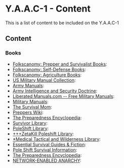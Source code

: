 <!-- ======================================== yaac1-content.md Start ======================================== -->


<!-- ------------------------------ Intro Start ------------------------------ -->

# Y.A.A.C-1 - Content

This is a list of content to be included on the Y.A.A.C-1

<!-- ------------------------------ Intro End ------------------------------ -->


<!-- ------------------------------ Content Start ------------------------------ -->

## Content

<!-- ++++++++++++++++++++ Books Start ++++++++++++++++++++ -->

### Books
* [Folkscanomy: Prepper and Survivalist Books](https://archive.org/details/folkscanomy_prepper): 
* [Folkscanomy: Self-Defense Books](https://archive.org/details/folkscanomy_defense): 
* [Folkscanomy: Agriculture Books](https://archive.org/details/folkscanomy_agriculture): 
* [US Military Manual Collection](https://archive.org/details/military-manuals): 
* [Army Manuals](https://armypubs.army.mil/): 
* [Army Intelligence and Security Doctrine](https://irp.fas.org/doddir/army/): 
* [Liberated Manuals.com -- Free Military Manuals](https://www.liberatedmanuals.com/): 
* [Military Manuals](https://www.militarynewbie.com/military-manuals/): 
* [The Survival Mom](https://thesurvivalmom.com/): 
* [Preppers Wiki](https://preppers.fandom.com/wiki/Preppers_Wiki): 
* [The Preparedness Encyclopedia](https://fluidicice.com/tpe): 
* [Survivor Library](http://www.survivorlibrary.com/): 
* [PoleShift Library](https://the-eye.eu/public/Books/pssurvival.com/PS/): 
* [+++ZetaKill Poleshift Library](http://www.zetatalk11.com/docs/): 
* [*Medical Tactical and Wilderness Library](https://www.mediafire.com/file/v2ujdc4jv45ngxf/Medical+Tactical+and+Wilderness+Survival+Guides.zip/file): 
* [Essential Survival Guides & Fiction](https://www.ar15.com/forums/outdoors/Essential-Survival-Guides-andamp-Fiction/20/): 
* [Pole Shift Survival Information](https://web.archive.org/web/20210115140217/https://www.ps-survival.com/): 
* [The Preparedness Encyclopedia](https://fluidicice.com/tpe.html): 
* [NETWORK-ENABLED ANARCHY](https://millercenter.rutgers.edu/wp-content/uploads/2020/11/NCRI-White-Paper-Network-Enabled-Anarchy-25-Sept-259pm.pdf): 

<!-- ++++++++++++++++++++ Books End ++++++++++++++++++++ -->

<!-- ------------------------------ Content End ------------------------------ -->


<!-- ------------------------------ Outro Start ------------------------------ -->

<!-- ------------------------------ Outro End ------------------------------ -->


<!-- ======================================== yaac1-content.md End ======================================== -->

